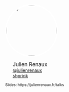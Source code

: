 <div layout="column" layout-align="center center">
    <div layout="row" layout-align="center center">
        <img class="plain" style="background: transparent; margin:0; border: 4px solid white; border-radius: 50%; margin-right: 20px;" width="160" data-src="../../img/moi.png" alt="me">
        <ul style="list-style-type: none; margin-left: 0;" >
            <li>
                <span style="font-size: 1.2em">Julien Renaux</span>
            </li>
            <li>
                <i class="fa fa-twitter"></i> <a href="http://twitter.com/julienrenaux">@julienrenaux</a></small>
            </li>
            <li>
                <i class="fa fa-github"></i> <a href="https://github.com/shprink">shprink</a></small>
            </li>
        </ul>
    </div>
    <p>
        <small>Slides: https://julienrenaux.fr/talks</small>
    </p>
 </div>